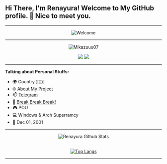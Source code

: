 <!-- Your title -->
## Hi There, I'm Renayura! Welcome to My GitHub profile. 👋 Nice to meet you.
---
<p align="center">
  <img src="https://media.giphy.com/media/Rjub7AIEIbXT0tzbr3/giphy.gif" alt="Welcome" />
</p>

---
<p align="center"> <img src="https://komarev.com/ghpvc/?username=Renayura&label=Profile%20views&color=0e75b6&style=flat" alt="Mikazuuu07" /> </p>
<p align="center">
<a href="https://github.com/Renayura"> <img src="https://img.shields.io/badge/-Github-000?style=flat&logo=Github&logoColor=white" /></a>
<a href="renayura@webmail.umm.ac.id"> <img src="https://img.shields.io/badge/-Gmail-c14438?style=flat&logo=Gmail&logoColor=white" /></a>

---
<!-- Talking about you -->
**Talking about Personal Stuffs:**

- 🌍 Country 🇮🇩
- 🌐 [About My Project](https://t.me/HimemoriCH)
- 📫 [Telegram](https://t.me/Himemori)
- 🎼 [Break Break Break!](https://youtu.be/DdpzFW5mCT0)
- 🎮 POU
- 💻 Windows & Arch Superramcy
- 🎉 Dec 01, 2001
	
---

<div align="center">
  <img src="https://github-readme-stats.vercel.app/api?username=Renayura&show_icons=true&theme=graywhite" alt="Renayura Github Stats">
  <br><br>

[![Top Langs](https://github-readme-stats.vercel.app/api/top-langs/?username=Renayura&layout=compact&show_icons=true&hide_border=false)](https://github.com/Renayura)

---
